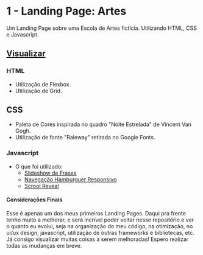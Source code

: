 # 1 - Landing Page: Artes
Um Landing Page sobre uma Escola de Artes fictícia. Utilizando HTML, CSS e Javascript.

## [Visualizar](https://lauravitalc.github.io/1-landing-page-artes/)

### HTML
- Utilização de Flexbox.
- Utilização de Grid.

## CSS
- Paleta de Cores inspirada no quadro "Noite Estrelada" de Vincent Van Gogh.
- Utilização de fonte "Raleway" retirada no Google Fonts.

### Javascript
- O que foi utilizado:
    - [Slideshow de Frases](https://www.w3schools.com/howto/howto_js_quotes_slideshow.asp)
    - [Navegação Hamburguer Responsivo](https://www.w3schools.com/howto/howto_js_topnav_responsive.asp)
    - [Scrool Reveal](https://scrollrevealjs.org/)

#### Considerações Finais
Esse é apenas um dos meus primeiros Landing Pages. Daqui pra frente tenho muito a melhorar, e será incrível poder voltar nesse repositório e ver o quanto eu evolui, seja na organização do meu código, na otimização, no ui/ux design, javascript, utilização de outras frameworks e bibliotecas, etc. Já consigo visualizar muitas coisas a serem melhoradas! Espero realizar todas as mudanças em breve.